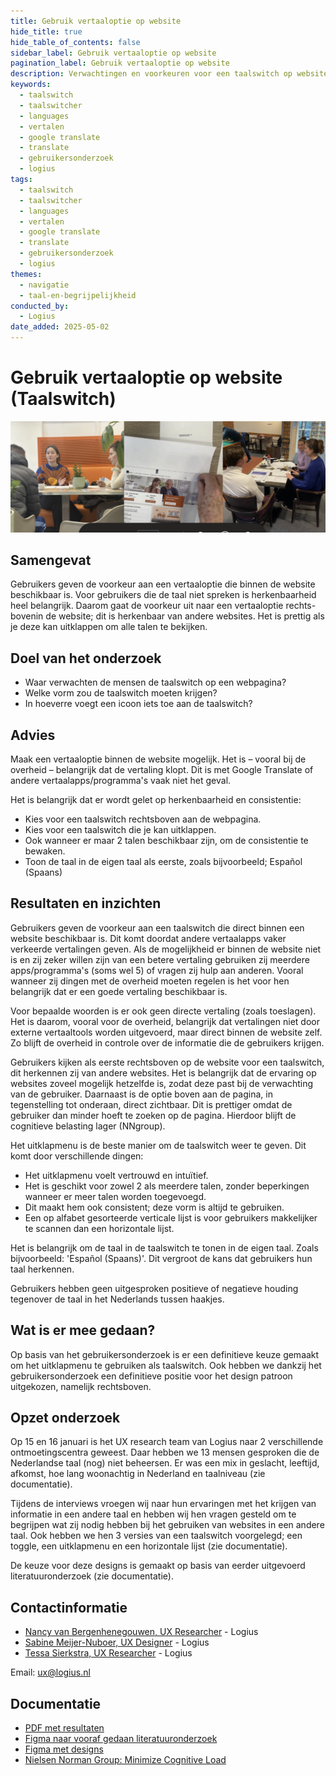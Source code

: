 ```yaml
---
title: Gebruik vertaaloptie op website
hide_title: true
hide_table_of_contents: false
sidebar_label: Gebruik vertaaloptie op website
pagination_label: Gebruik vertaaloptie op website
description: Verwachtingen en voorkeuren voor een taalswitch op websites, zoals locatie, vorm en herkenbaarheid.
keywords:
  - taalswitch
  - taalswitcher
  - languages
  - vertalen
  - google translate
  - translate
  - gebruikersonderzoek
  - logius
tags:
  - taalswitch
  - taalswitcher
  - languages
  - vertalen
  - google translate
  - translate
  - gebruikersonderzoek
  - logius
themes:
  - navigatie
  - taal-en-begrijpelijkheid
conducted_by:
  - Logius
date_added: 2025-05-02
---
```


# Gebruik vertaaloptie op website (Taalswitch)

![Plaatje van onderzoekers die met respondenten het onderzoek aan het uitvoeren zijn.](https://raw.githubusercontent.com/nl-design-system/gebruikersonderzoeken/assets/logius-taalswitcher__onderzoek-in-actie.png)

## Samengevat

Gebruikers geven de voorkeur aan een vertaaloptie die binnen de website beschikbaar is. Voor gebruikers die de taal niet spreken is herkenbaarheid heel belangrijk. Daarom gaat de voorkeur uit naar een vertaaloptie rechts-bovenin de website; dit is herkenbaar van andere websites. Het is prettig als je deze kan uitklappen om alle talen te bekijken.

## Doel van het onderzoek

- Waar verwachten de mensen de taalswitch op een webpagina?
- Welke vorm zou de taalswitch moeten krijgen?
- In hoeverre voegt een icoon iets toe aan de taalswitch?

## Advies

Maak een vertaaloptie binnen de website mogelijk. Het is – vooral bij de overheid – belangrijk dat de vertaling klopt. Dit is met Google Translate of andere vertaalapps/programma's vaak niet het geval.

Het is belangrijk dat er wordt gelet op herkenbaarheid en consistentie:

- Kies voor een taalswitch rechtsboven aan de webpagina.
- Kies voor een taalswitch die je kan uitklappen.
- Ook wanneer er maar 2 talen beschikbaar zijn, om de consistentie te bewaken.
- Toon de taal in de eigen taal als eerste, zoals bijvoorbeeld; Español (Spaans)

## Resultaten en inzichten

Gebruikers geven de voorkeur aan een taalswitch die direct binnen een website beschikbaar is. Dit komt doordat andere vertaalapps vaker verkeerde vertalingen geven. Als de mogelijkheid er binnen de website niet is en zij zeker willen zijn van een betere vertaling gebruiken zij meerdere apps/programma's (soms wel 5) of vragen zij hulp aan anderen. Vooral wanneer zij dingen met de overheid moeten regelen is het voor hen belangrijk dat er een goede vertaling beschikbaar is.

Voor bepaalde woorden is er ook geen directe vertaling (zoals toeslagen). Het is daarom, vooral voor de overheid, belangrijk dat vertalingen niet door externe vertaaltools worden uitgevoerd, maar direct binnen de website zelf. Zo blijft de overheid in controle over de informatie die de gebruikers krijgen.

Gebruikers kijken als eerste rechtsboven op de website voor een taalswitch, dit herkennen zij van andere websites. Het is belangrijk dat de ervaring op websites zoveel mogelijk hetzelfde is, zodat deze past bij de verwachting van de gebruiker. Daarnaast is de optie boven aan de pagina, in tegenstelling tot onderaan, direct zichtbaar. Dit is prettiger omdat de gebruiker dan minder hoeft te zoeken op de pagina. Hierdoor blijft de cognitieve belasting lager (NNgroup).

Het uitklapmenu is de beste manier om de taalswitch weer te geven. Dit komt door verschillende dingen:

- Het uitklapmenu voelt vertrouwd en intuïtief.
- Het is geschikt voor zowel 2 als meerdere talen, zonder beperkingen wanneer er meer talen worden toegevoegd.
- Dit maakt hem ook consistent; deze vorm is altijd te gebruiken.
- Een op alfabet gesorteerde verticale lijst is voor gebruikers makkelijker te scannen dan een horizontale lijst.

Het is belangrijk om de taal in de taalswitch te tonen in de eigen taal. Zoals bijvoorbeeld: 'Español (Spaans)'. Dit vergroot de kans dat gebruikers hun taal herkennen.

Gebruikers hebben geen uitgesproken positieve of negatieve houding tegenover de taal in het Nederlands tussen haakjes.

## Wat is er mee gedaan?

Op basis van het gebruikersonderzoek is er een definitieve keuze gemaakt om het uitklapmenu te gebruiken als taalswitch. Ook hebben we dankzij het gebruikersonderzoek een definitieve positie voor het design patroon uitgekozen, namelijk rechtsboven.

## Opzet onderzoek

Op 15 en 16 januari is het UX research team van Logius naar 2 verschillende ontmoetingscentra geweest. Daar hebben we 13 mensen gesproken die de Nederlandse taal (nog) niet beheersen. Er was een mix in geslacht, leeftijd, afkomst, hoe lang woonachtig in Nederland en taalniveau (zie documentatie).

Tijdens de interviews vroegen wij naar hun ervaringen met het krijgen van informatie in een andere taal en hebben wij hen vragen gesteld om te begrijpen wat zij nodig hebben bij het gebruiken van websites in een andere taal. Ook hebben we hen 3 versies van een taalswitch voorgelegd; een toggle, een uitklapmenu en een horizontale lijst (zie documentatie).

De keuze voor deze designs is gemaakt op basis van eerder uitgevoerd literatuuronderzoek (zie documentatie).

## Contactinformatie

- [Nancy van Bergenhenegouwen, UX Researcher](mailto:ux@logius.nl) - Logius
- [Sabine Meijer-Nuboer, UX Designer](mailto:ux@logius.nl) - Logius
- [Tessa Sierkstra, UX Researcher](mailto:ux@logius.nl) - Logius

Email: [ux@logius.nl](mailto:ux@logius.nl)

## Documentatie

- [PDF met resultaten](https://raw.githubusercontent.com/nl-design-system/gebruikersonderzoeken/assets/logius-taalswitcher__taalswitch-inzichten.pdf)
- [Figma naar vooraf gedaan literatuuronderzoek](https://www.figma.com/design/BJ17S28XNFopx4VZ0jFMy2/Taalswitch?node-id=0-1&t=qS6BXvZyGtGgHeYo-1)
- [Figma met designs](https://www.figma.com/design/BJ17S28XNFopx4VZ0jFMy2/Taalswitch?node-id=545-22&t=qS6BXvZyGtGgHeYo-1)
- [Nielsen Norman Group: Minimize Cognitive Load](https://www.nngroup.com/articles/minimize-cognitive-load/)
